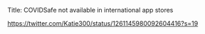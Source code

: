 Title: COVIDSafe not available in international app stores


https://twitter.com/Katie300/status/1261145980092604416?s=19
